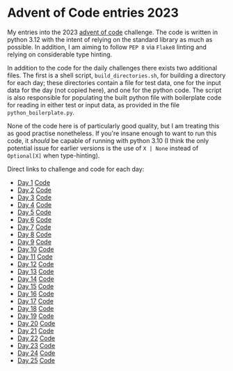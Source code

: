# Advent of Code entries 2023

My entries into the 2023 [advent of code](https://adventofcode.com/2023) challenge. The code is written in python 3.12 with the intent of relying on the standard library as much as possible. In addition, I am aiming to follow `PEP 8` via `Flake8` linting and relying on considerable type hinting. 

In addition to the code for the daily challenges there exists two additional files. The first is a shell script, `build_directories.sh`, for building a directory for each day; these directories contain a file for test data, one for the input data for the day (not copied here), and one for the python code. The script is also responsible for populating the built python file with boilerplate code for reading in either test or input data, as provided in the file `python_boilerplate.py`. 

None of the code here is of particularly good quality, but I am treating this as good practise nonetheless. If you're insane enough to want to run this code, it _should_ be capable of running with python 3.10 (I think the only potential issue for earlier versions is the use of `X | None` instead of `Optional[X]` when type-hinting).

Direct links to challenge and code for each day: 

+ [Day 1](https://adventofcode.com/2023/day/1) [Code](https://github.com/kossick/adventofcode2023/blob/main/day_1/day_1.py)
+ [Day 2](https://adventofcode.com/2023/day/2) [Code](https://github.com/kossick/adventofcode2023/blob/main/day_2/day_2.py)
+ [Day 3](https://adventofcode.com/2023/day/3) [Code](https://github.com/kossick/adventofcode2023/blob/main/day_3/day_3.py)
+ [Day 4](https://adventofcode.com/2023/day/4) [Code](https://github.com/kossick/adventofcode2023/blob/main/day_4/day_4.py)
+ [Day 5](https://adventofcode.com/2023/day/5) [Code](https://github.com/kossick/adventofcode2023/blob/main/day_5/day_5.py)
+ [Day 6](https://adventofcode.com/2023/day/6) [Code](https://github.com/kossick/adventofcode2023/blob/main/day_6/day_6.py)
+ [Day 7](https://adventofcode.com/2023/day/7) [Code](https://github.com/kossick/adventofcode2023/blob/main/day_7/day_7.py)
+ [Day 8](https://adventofcode.com/2023/day/8) [Code](https://github.com/kossick/adventofcode2023/blob/main/day_8/day_8.py)
+ [Day 9](https://adventofcode.com/2023/day/9) [Code](https://github.com/kossick/adventofcode2023/blob/main/day_9/day_9.py)
+ [Day 10](https://adventofcode.com/2023/day/10) [Code](https://github.com/kossick/adventofcode2023/blob/main/day_10/day_10.py)
+ [Day 11](https://adventofcode.com/2023/day/11) [Code](https://github.com/kossick/adventofcode2023/blob/main/day_11/day_11.py)
+ [Day 12](https://adventofcode.com/2023/day/12) [Code](https://github.com/kossick/adventofcode2023/blob/main/day_12/day_12.py)
+ [Day 13](https://adventofcode.com/2023/day/13) [Code](https://github.com/kossick/adventofcode2023/blob/main/day_13/day_13.py)
+ [Day 14](https://adventofcode.com/2023/day/14) [Code](https://github.com/kossick/adventofcode2023/blob/main/day_14/day_14.py)
+ [Day 15](https://adventofcode.com/2023/day/15) [Code](https://github.com/kossick/adventofcode2023/blob/main/day_15/day_15.py)
+ [Day 16](https://adventofcode.com/2023/day/16) [Code](https://github.com/kossick/adventofcode2023/blob/main/day_16/day_16.py)
+ [Day 17](https://adventofcode.com/2023/day/17) [Code](https://github.com/kossick/adventofcode2023/blob/main/day_17/day_17.py)
+ [Day 18](https://adventofcode.com/2023/day/18) [Code](https://github.com/kossick/adventofcode2023/blob/main/day_18/day_18.py)
+ [Day 19](https://adventofcode.com/2023/day/19) [Code](https://github.com/kossick/adventofcode2023/blob/main/day_19/day_19.py)
+ [Day 20](https://adventofcode.com/2023/day/20) [Code](https://github.com/kossick/adventofcode2023/blob/main/day_20/day_20.py)
+ [Day 21](https://adventofcode.com/2023/day/21) [Code](https://github.com/kossick/adventofcode2023/blob/main/day_21/day_21.py)
+ [Day 22](https://adventofcode.com/2023/day/22) [Code](https://github.com/kossick/adventofcode2023/blob/main/day_22/day_22.py)
+ [Day 23](https://adventofcode.com/2023/day/23) [Code](https://github.com/kossick/adventofcode2023/blob/main/day_23/day_23.py)
+ [Day 24](https://adventofcode.com/2023/day/24) [Code](https://github.com/kossick/adventofcode2023/blob/main/day_24/day_24.py)
+ [Day 25](https://adventofcode.com/2023/day/25) [Code](https://github.com/kossick/adventofcode2023/blob/main/day_25/day_25.py)
